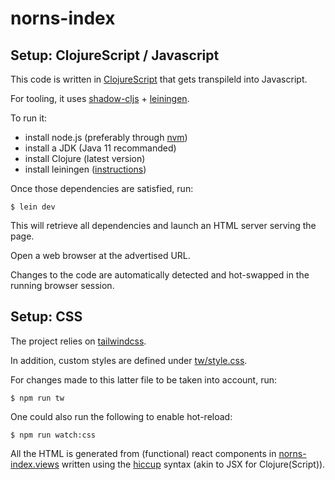 # norns-index


## Setup: ClojureScript / Javascript

This code is written in [ClojureScript](https://clojurescript.org/) that gets transpileld into Javascript.

For tooling, it uses [shadow-cljs](https://github.com/thheller/shadow-cljs) + [leiningen](https://leiningen.org/).

To run it:
- install node.js (preferably through [nvm](https://github.com/nvm-sh/nvm))
- install a JDK (Java 11 recommanded)
- install Clojure (latest version)
- install leiningen ([instructions](https://leiningen.org/#install))

Once those dependencies are satisfied, run:

    $ lein dev

This will retrieve all dependencies and launch an HTML server serving the page.

Open a web browser at the advertised URL.

Changes to the code are automatically detected and hot-swapped in the running browser session.


## Setup: CSS

The project relies on [tailwindcss](https://tailwindcss.com/).

In addition, custom styles are defined under [tw/style.css](./tw/style.css).

For changes made to this latter file to be taken into account, run:

    $ npm run tw

One could also run the following to enable hot-reload:

    $ npm run watch:css

All the HTML is generated from (functional) react components in [norns-index.views](./src/cljs/norns_index/views.cljs) written using the [hiccup](https://github.com/weavejester/hiccup) syntax (akin to JSX for Clojure(Script)).
